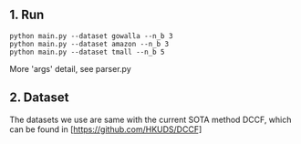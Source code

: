 ## 1. Run

```
python main.py --dataset gowalla --n_b 3
python main.py --dataset amazon --n_b 3
python main.py --dataset tmall --n_b 5
```

More 'args' detail, see parser.py


## 2. Dataset
The datasets we use are same with the current SOTA method DCCF, which can be found in [https://github.com/HKUDS/DCCF]
